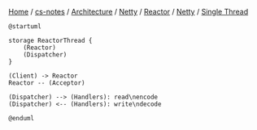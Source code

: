 [Home](https://mengxianbin.github.io) /
[cs-notes](https://mengxianbin.github.io/cs-notes/site) /
[Architecture](https://mengxianbin.github.io/cs-notes/site/Architecture) /
[Netty](https://mengxianbin.github.io/cs-notes/site/Architecture/Netty) /
[Reactor](https://mengxianbin.github.io/cs-notes/site/Architecture/Netty/Reactor) /
[Netty](https://mengxianbin.github.io/cs-notes/site/Architecture/Netty/Reactor/Netty) /
[Single Thread](https://mengxianbin.github.io/cs-notes/site/Architecture/Netty/Reactor/Netty/Single%20Thread)

```puml
@startuml

storage ReactorThread {
    (Reactor)
    (Dispatcher)
}

(Client) -> Reactor
Reactor -- (Acceptor)

(Dispatcher) --> (Handlers): read\nencode
(Dispatcher) <-- (Handlers): write\ndecode

@enduml
```
